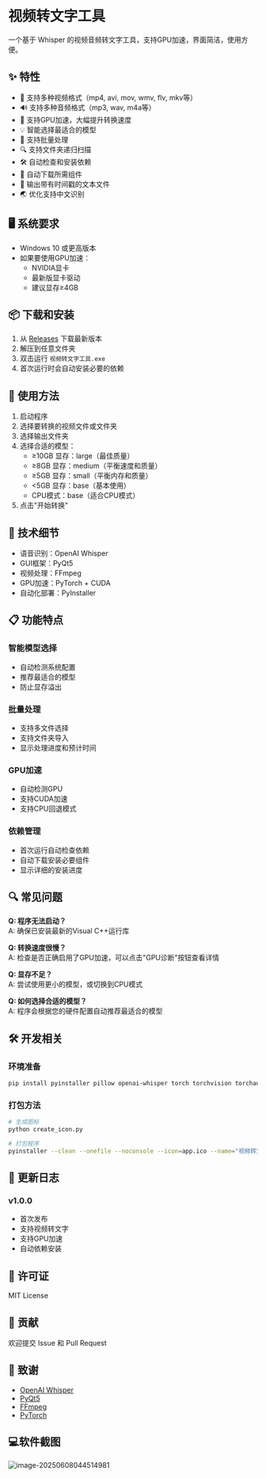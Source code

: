# 视频转文字工具

一个基于 Whisper 的视频音频转文字工具，支持GPU加速，界面简洁，使用方便。

## ✨ 特性

- 🎥 支持多种视频格式（mp4, avi, mov, wmv, flv, mkv等）
- 🔊 支持多种音频格式（mp3, wav, m4a等）
- 🚀 支持GPU加速，大幅提升转换速度
- 💡 智能选择最适合的模型
- 📂 支持批量处理
- 🔍 支持文件夹递归扫描
- 🛠 自动检查和安装依赖
- 🎯 自动下载所需组件
- 📝 输出带有时间戳的文本文件
- 🌏 优化支持中文识别

## 🖥 系统要求

- Windows 10 或更高版本
- 如果要使用GPU加速：
  - NVIDIA显卡
  - 最新版显卡驱动
  - 建议显存≥4GB

## 📦 下载和安装

1. 从 [Releases](https://github.com/your-username/your-repo/releases) 下载最新版本
2. 解压到任意文件夹
3. 双击运行 `视频转文字工具.exe`
4. 首次运行时会自动安装必要的依赖

## 🚀 使用方法

1. 启动程序
2. 选择要转换的视频文件或文件夹
3. 选择输出文件夹
4. 选择合适的模型：
   - ≥10GB 显存：large（最佳质量）
   - ≥8GB 显存：medium（平衡速度和质量）
   - ≥5GB 显存：small（平衡内存和质量）
   - <5GB 显存：base（基本使用）
   - CPU模式：base（适合CPU模式）
5. 点击"开始转换"

## 🔧 技术细节

- 语音识别：OpenAI Whisper
- GUI框架：PyQt5
- 视频处理：FFmpeg
- GPU加速：PyTorch + CUDA
- 自动化部署：PyInstaller

## 📋 功能特点

### 智能模型选择
- 自动检测系统配置
- 推荐最适合的模型
- 防止显存溢出

### 批量处理
- 支持多文件选择
- 支持文件夹导入
- 显示处理进度和预计时间

### GPU加速
- 自动检测GPU
- 支持CUDA加速
- 支持CPU回退模式

### 依赖管理
- 首次运行自动检查依赖
- 自动下载安装必要组件
- 显示详细的安装进度

## 🔍 常见问题

**Q: 程序无法启动？**  
A: 确保已安装最新的Visual C++运行库

**Q: 转换速度很慢？**  
A: 检查是否正确启用了GPU加速，可以点击"GPU诊断"按钮查看详情

**Q: 显存不足？**  
A: 尝试使用更小的模型，或切换到CPU模式

**Q: 如何选择合适的模型？**  
A: 程序会根据您的硬件配置自动推荐最适合的模型

## 🛠 开发相关

### 环境准备
```bash
pip install pyinstaller pillow openai-whisper torch torchvision torchaudio PyQt5
```

### 打包方法
```bash
# 生成图标
python create_icon.py

# 打包程序
pyinstaller --clean --onefile --noconsole --icon=app.ico --name="视频转文字工具" videoToText.py
```

## 📝 更新日志

### v1.0.0
- 首次发布
- 支持视频转文字
- 支持GPU加速
- 自动依赖安装

## 📄 许可证

MIT License

## 🤝 贡献

欢迎提交 Issue 和 Pull Request

## 🙏 致谢

- [OpenAI Whisper](https://github.com/openai/whisper)
- [PyQt5](https://www.riverbankcomputing.com/software/pyqt/)
- [FFmpeg](https://ffmpeg.org/)
- [PyTorch](https://pytorch.org/) 

## 💻软件截图

![image-20250608044514981](https://typeropic.oss-cn-beijing.aliyuncs.com/cp/image-20250608044514981.png)